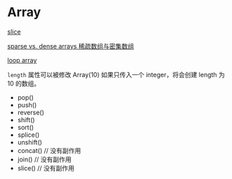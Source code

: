 # Array

[slice](slice.md)

[sparse vs. dense arrays 稀疏数组与密集数组](JavaScript/Array/sparse%20vs%20dense%20arrays.md)

[loop array](JavaScript/Array/loop%20array.md)

`length` 属性可以被修改 Array\(10\) 如果只传入一个 integer，将会创建 length 为 10 的数组。

* pop\(\)
* push\(\)
* reverse\(\)
* shift\(\)
* sort\(\)
* splice\(\)
* unshift\(\)
* concat\(\) // 没有副作用
* join\(\)      // 没有副作用
* slice\(\)    // 没有副作用

